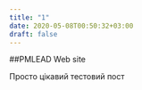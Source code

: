 ```yaml
---
title: "1"
date: 2020-05-08T00:50:32+03:00
draft: false
---
```


##PMLEAD Web site

Просто цікавий тестовий пост

